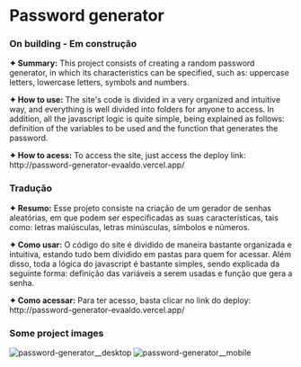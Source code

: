 <h1>Password generator</h1>

<h3><strong>On building - Em construção</strong></h3>

<p><strong>✦ Summary:</strong> This project consists of creating a random password generator, in which its characteristics can be specified, such as: uppercase letters, lowercase letters, symbols and numbers.
</p>

<p><strong>✦ How to use:</strong> The site's code is divided in a very organized and intuitive way, and everything is well divided into folders for anyone to access. In addition, all the javascript logic is quite simple, being explained as follows: definition of the variables to be used and the function that generates the password.
</p>

<p><strong>✦ How to acess:</strong> To access the site, just access the deploy link: http://password-generator-evaaldo.vercel.app/</p>

<h3>Tradução</h3>

<p><strong>✦ Resumo:</strong> Esse projeto consiste na criação de um gerador de senhas aleatórias, em que podem ser especificadas as suas características, tais como: letras maiúsculas, letras minúsculas, símbolos e números.</p>

<p><strong>✦ Como usar:</strong> O código do site é dividido de maneira bastante organizada e intuitiva, estando tudo bem dividido em pastas para quem for acessar. Além disso, toda a lógica do javascript é bastante simples, sendo explicada da seguinte forma: definição das variáveis a serem usadas e função que gera a senha.</p>

<p><strong>✦ Como acessar:</strong> Para ter acesso, basta clicar no link do deploy: http://password-generator-evaaldo.vercel.app/</p>

<h3>Some project images</h3>

![password-generator__desktop](https://user-images.githubusercontent.com/110418142/203131615-2c191e74-64ed-4b97-9d2c-634ab826d2b5.png)
![password-generator__mobile](https://user-images.githubusercontent.com/110418142/203131829-f00b1e64-c77c-42c2-94c3-fc4bb47b195d.png)


